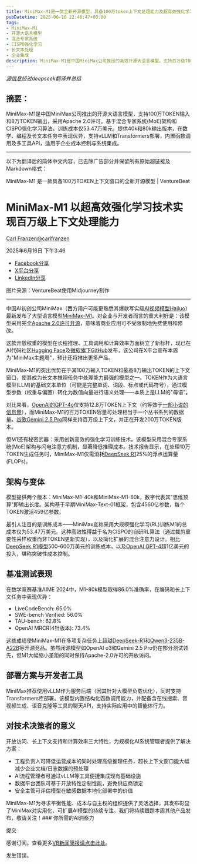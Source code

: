 ```yaml
---
title: MiniMax-M1是一款全新开源模型，具备100万token上下文处理能力及超高效强化学习技术
pubDatetime: 2025-06-16 22:46:47+00:00
tags:
- MiniMax-M1
- 开源大语言模型
- 混合专家系统
- CISPO强化学习
- 长文本处理
- 企业集成
description: MiniMax-M1是中国MiniMax公司推出的高效开源大语言模型，支持百万级TOKEN处理，成本低且性能优异，适用于企业集成与长文本任务。
---
```


*[源信息](https://venturebeat.com/ai/minimax-m1-is-a-new-open-source-model-with-1-million-token-context-and-new-hyper-efficient-reinforcement-learning/)经过deepseek翻译并总结*

## 摘要：

MiniMax-M1是中国MiniMax公司推出的开源大语言模型，支持100万TOKEN输入和8万TOKEN输出，采用Apache 2.0许可。基于混合专家系统(MoE)架构和CISPO强化学习算法，训练成本仅53.47万美元。提供40k和80k输出版本，在数学、编程及长文本任务中表现优异，支持vLLM和Transformers部署，内置函数调用及多工具API，适用于企业成本控制与系统集成。

---

以下为翻译后的简体中文内容，已去除广告部分并保留所有原始超链接及Markdown格式：

MiniMax-M1 是一款具备100万TOKEN上下文窗口的全新开源模型 | VentureBeat

MiniMax-M1 以超高效强化学习技术实现百万级上下文处理能力
==================================================================================================================

[Carl Franzen](https://venturebeat.com/author/carlfranzen/ "Carl Franzen的文章")[@carlfranzen](https://twitter.com/carlfranzen)

2025年6月16日 下午3:46

* [Facebook分享](//www.facebook.com/sharer/sharer.php?u=https%3A%2F%2Fventurebeat.com%2Fai%2Fminimax-m1-is-a-new-open-source-model-with-1-million-token-context-and-new-hyper-efficient-reinforcement-learning%2F&t=MiniMax-M1%20是具备百万TOKEN上下文窗口和超高效强化学习技术的新开源模型)
* [X平台分享](//twitter.com/intent/tweet?text=MiniMax-M1%20是具备百万TOKEN上下文窗口和超高效强化学习技术的新开源模型&url=https%3A%2F%2Fventurebeat.com%2Fai%2Fminimax-m1-is-a-new-open-source-model-with-1-million-token-context-and-new-hyper-efficient-reinforcement-learning%2F&via=VentureBeat&related=VentureBeat,GamesBeat)
* [LinkedIn分享](https://www.linkedin.com/cws/share?url=https%3A%2F%2Fventurebeat.com%2Fai%2Fminimax-m1-is-a-new-open-source-model-with-1-million-token-context-and-new-hyper-efficient-reinforcement-learning%2F&token=&isFramed=true)

图片来源：VentureBeat使用Midjourney制作

---

中国AI初创公司MiniMax（西方用户可能更熟悉其爆款写实级[AI视频模型Hailuo](https://venturebeat.com/ai/hailuo-gets-feature-competitive-launching-image-to-video-ai-generation-capability/)）最新发布了大型语言模型[MiniMax-M1](https://huggingface.co/MiniMaxAI/MiniMax-M1-80k)。对企业与开发者而言的重大利好是：该模型采用完全[Apache 2.0许可开源](https://huggingface.co/datasets/choosealicense/licenses/blob/main/markdown/apache-2.0.md)，意味着商业应用可不受限制地免费使用和修改。

这款开放权重的模型在长程推理、工具调用和计算效率方面树立了新标杆，现已在AI代码社区[Hugging Face](https://huggingface.co/MiniMaxAI/MiniMax-M1-80k)及[微软旗下GitHub](https://github.com/minimax-ai)发布，该公司在X平台宣布本周为"MiniMax主题周"，预计还将推出更多产品。

MiniMax-M1的突出优势在于其100万输入TOKEN和最高8万输出TOKEN的上下文窗口，使其成为长文本推理任务中处理能力最强的模型之一。TOKEN作为大语言模型(LLM)的基础文本单位（可能是完整单词、词段、标点或代码符号），通过模型参数（权重与偏置）转化为数值向量进行语义处理——本质上是LLM的"母语"。

对比来看，[OpenAI的GPT-4o](https://platform.openai.com/docs/models/gpt-4o)仅支持12.8万TOKEN上下文（约等效于[一部小说的信息量](https://michaelcurrin.github.io/token-translator/)），而MiniMax-M1的百万TOKEN容量可处理相当于一个丛书系列的数据量。[谷歌Gemini 2.5 Pro](https://venturebeat.com/ai/beyond-benchmarks-gemini-2-5-pro-is-probably-the-best-reasoning-model-yet/)同样支持百万级上下文，并正在开发200万TOKEN版本。

但M1还有秘密武器：采用创新高效的强化学习训练技术。该模型采用混合专家系统(MoE)架构与闪电注意力机制，显著降低推理成本。技术报告显示，在处理10万TOKEN生成任务时，MiniMax-M1仅需消耗[DeepSeek R1](https://venturebeat.com/ai/deepseek-r1-0528-arrives-in-powerful-open-source-challenge-to-openai-o3-and-google-gemini-2-5-pro/)25%的浮点运算量(FLOPs)。

架构与变体
-------------------------

模型提供两个版本：MiniMax-M1-40k和MiniMax-M1-80k，数字代表其"思维预算"即输出长度。架构基于早期MiniMax-Text-01框架，包含4560亿参数，每个TOKEN激活459亿参数。

最引人注目的是训练成本——MiniMax宣称采用大规模强化学习(RL)训练M1的总成本仅为53.47万美元。这种高效性得益于名为CISPO的自研RL算法（通过裁剪重要性采样权重而非TOKEN更新实现），以及简化扩展的混合注意力设计。相比[DeepSeek R1模型](https://wandb.ai/byyoung3/ml-news/reports/DeepSeek-V3-Training-671-billion-parameters-with-a-6-million-dollar-budget--VmlldzoxMDczNTI2Ng)500-600万美元的训练成本，以及[OpenAI GPT-4](https://www.wired.com/story/openai-ceo-sam-altman-the-age-of-giant-ai-models-is-already-over/)超1亿美元的投入，堪称突破性成本控制。

基准测试表现
---------------------
在数学竞赛基准AIME 2024中，M1-80k模型取得86.0%准确率，在编码和长上下文任务中表现优异：
* LiveCodeBench: 65.0%
* SWE-bench Verified: 56.0% 
* TAU-bench: 62.8%
* OpenAI MRCR(4针版本): 73.4%

这些成绩使MiniMax-M1在多项复杂任务上超越[DeepSeek-R1](https://venturebeat.com/ai/deepseek-r1-0528-arrives-in-powerful-open-source-challenge-to-openai-o3-and-google-gemini-2-5-pro/)和[Qwen3-235B-A22B](https://venturebeat.com/ai/alibaba-launches-open-source-qwen3-model-that-surpasses-openai-o1-and-deepseek-r1/)等开源竞品。虽然闭源模型如OpenAI o3和Gemini 2.5 Pro仍在部分测试领先，但M1大幅缩小差距的同时保持Apache-2.0许可的开放访问。

部署方案与开发者工具
--------------------------------------
MiniMax推荐使用vLLM作为服务后端（因其针对大模型负载优化），同时支持Transformers库部署。该模型内置结构化函数调用能力，并配备含在线搜索、音视频生成、语音克隆等工具的聊天API，支持实际应用中的智能体行为。

对技术决策者的意义
----------------------------------------------------------------
开放访问、长上下文支持和计算效率三大特性，为规模化AI系统管理者提供了解决方案：
* 工程负责人可降低运营成本的同时处理高级推理任务，超长上下文窗口能大幅减少企业文档/日志数据的预处理
* AI流程管理者可通过vLLM等工具便捷集成现有基础设施
* 数据平台团队可基于开放特性定制性能，避免供应商锁定
* 安全主管可评估模型在敏感数据本地化部署中的价值

MiniMax-M1为寻求平衡性能、成本与自主权的组织提供了灵活选择，其发布彰显了MiniMax对实用化、可扩展AI模型的持续专注。我们将持续跟踪本周其他产品发布，敬请关注！### 你所需的AI洞察力  

提交  

感谢订阅。查看更多[VB新闻简报请点击此处](/newsletters/)。  

发生错误。